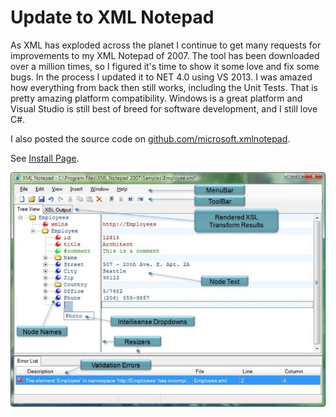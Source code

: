 
# Update to XML Notepad

As  XML has exploded across the planet I continue to get many requests for improvements to my XML Notepad of 2007.  The tool has been downloaded over a million times, so I figured it's time to show it some love and fix some bugs.  In the process I updated it to NET 4.0 using VS 2013.  I was amazed how everything from back then still works, including the Unit Tests.  That is pretty amazing platform compatibility.  Windows is a great platform and Visual Studio is still best of breed for software development, and I still love C#.

I also posted the source code on [github.com/microsoft.xmlnotepad](https://github.com/microsoft/xmlnotepad).

See [Install Page](https://microsoft.github.io/XmlNotepad/#install/).

![xmlnotepad.jpg](xmlnotepad.jpg)
